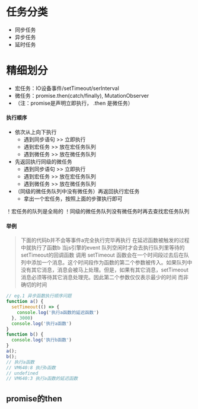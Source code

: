 
# 任务分类

- 同步任务
- 异步任务
- 延时任务

# 精细划分

- 宏任务：IO设备事件/setTimeout/serInterval
- 微任务：promise.then(catch/finally), MutationObserver
- （注：promise是声明立即执行， .then 是微任务）

#### 执行顺序

- 依次从上向下执行
    - 遇到同步语句 >> 立即执行
    - 遇到宏任务 >> 放在宏任务队列
    - 遇到微任务 >> 放在微任务队列
- 先返回执行同级的微任务
    - 遇到同步语句 >> 立即执行
    - 遇到宏任务 >> 放在宏任务队列
    - 遇到微任务 >> 放在微任务队列
- （同级的微任务队列中没有微任务）再返回执行宏任务
    - 拿出一个宏任务，按照上面的步骤执行即可

！宏任务的队列是全局的
！同级的微任务队列没有微任务时再去查找宏任务队列

#### 举例

> 下面的代码b并不会等事件a完全执行完毕再执行
> 在延迟函数被触发的过程中就执行了函数b
> 当js引擎的event 队列空闲时才会去执行队列里等待的setTimeout的回调函数
> 调用 setTimeout 函数会在一个时间段过去后在队列中添加一个消息。这个时间段作为函数的第二个参数被传入。如果队列中没有其它消息，消息会被马上处理。但是，如果有其它消息，setTimeout 消息必须等待其它消息处理完。因此第二个参数仅仅表示最少的时间 而非确切的时间

```JavaScript
// eg.1 异步函数执行顺序问题
function a() {
  setTimeout(() => {
    console.log('执行a函数的延迟函数')
  }, 3000)
  console.log('执行a函数')
}
function b() {
  console.log('执行b函数')
}
a();
b();
// 执行a函数
// VM640:8 执行b函数
// undefined
// VM640:3 执行a函数的延迟函数

```


## promise的then